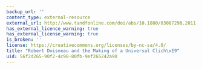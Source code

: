 ```yaml
---
backup_url: ''
content_type: external-resource
external_url: http://www.tandfonline.com/doi/abs/10.1080/03087298.2011.521329
has_external_licence_warning: true
has_external_license_warning: true
is_broken: ''
license: https://creativecommons.org/licenses/by-nc-sa/4.0/
title: "Robert Doisneau and the Making of a Universal Clich\xE9"
uid: 56f2d265-90f2-4c98-80fb-9ef265242a90
---
```

